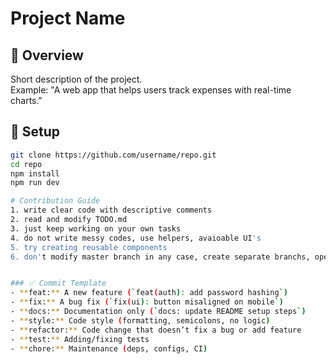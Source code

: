 # Project Name

## 📌 Overview
Short description of the project.  
Example: "A web app that helps users track expenses with real-time charts."

## 🚀 Setup
```bash
git clone https://github.com/username/repo.git
cd repo
npm install
npm run dev

# Contribution Guide
1. write clear code with descriptive comments
2. read and modify TODO.md 
3. just keep working on your own tasks
4. do not write messy codes, use helpers, avaioable UI's 
5. try creating reusable components
6. don't modify master branch in any case, create separate branchs, open a pull request and wait for merging


### ✅ Commit Template
- **feat:** A new feature (`feat(auth): add password hashing`)
- **fix:** A bug fix (`fix(ui): button misaligned on mobile`)
- **docs:** Documentation only (`docs: update README setup steps`)
- **style:** Code style (formatting, semicolons, no logic)  
- **refactor:** Code change that doesn’t fix a bug or add feature  
- **test:** Adding/fixing tests  
- **chore:** Maintenance (deps, configs, CI)  

